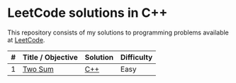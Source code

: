 # LeetCode solutions in C++

This repository consists of my solutions to programming problems available at [LeetCode](https://leetcode.com/problemset/all/).

| # | Title / Objective | Solution | Difficulty |
|---| ----- | -------- | ---------- |
|1|[Two Sum](https://leetcode.com/problems/two-sum/)|[C++](./1-99/1.cpp)|Easy|